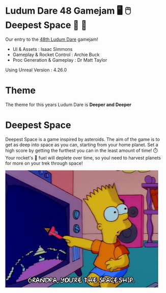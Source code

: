 # Ludum Dare 48 Gamejam :desktop_computer: :computer_mouse: Deepest Space :rocket: :milky_way:
Our entry to the [48th Ludum Dare](https://ldjam.com/) gamejam! 

- UI & Assets : Isaac Simmons
- Gameplay & Rocket Control : Archie Buck
- Proc Generation & Gameplay : Dr Matt Taylor

Using Unreal Version : 4.26.0

# Theme
The theme for this years Ludum Dare is **Deeper and Deeper**

# Deepest Space
Deepest Space is a game inspired by asteroids.
The aim of the game is to get as deep into space as you can, starting from your home planet.
Set a high score by getting the furthest you can in the least amount of time! :stopwatch:
Your rocket's :rocket: fuel will deplete over time, so youl need to harvest planets for more on your trek through space!

![](bart.gif)